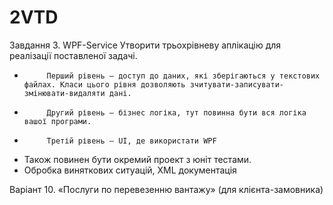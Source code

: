 # 2VTD

Завдання 3. WPF-Service
Утворити трьохрівневу аплікацію для реалізації поставленої задачі.
-          Перший рівень – доступ до даних, які зберігаються у текстових файлах. Класи цього рівня дозволяють зчитувати-записувати-змінювати-видаляти дані.
-          Другий рівень – бізнес логіка, тут повинна бути вся логіка вашої програми.
-          Третій рівень – UI, де використати WPF
- Також повинен бути окремий проект з юніт тестами.
- Обробка виняткових ситуацій, XML документація 

Варіант 10.  «Послуги по перевезенню вантажу» (для клієнта-замовника)

